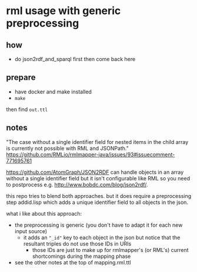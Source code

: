 # rml usage with generic preprocessing

## how

- do json2rdf_and_sparql first then come back here

## prepare
- have docker and make installed
- `make`

then find `out.ttl`


## notes

"The case without a single identifier field for nested items in the child array is currently not possible with RML and JSONPath."
https://github.com/RMLio/rmlmapper-java/issues/93#issuecomment-771695761


https://github.com/AtomGraph/JSON2RDF can handle objects in an array without a single identifier field but it isn't configurable like RML so you need to postprocess e.g. http://www.bobdc.com/blog/json2rdf/.

this repo tries to blend both approaches. but it does require a preprocessing step addid.lisp which adds a unique identifier field to all objects in the json. 

what i like about this approach:
- the preprocessing is generic (you don't have to adapt it for each new input source)
    - it adds an `"_id"` key to each object in the json but notice that the resultant triples do not use those IDs in URIs
        - those IDs are just to make up for rmlmapper's (or RML's) current shortcomings during the mapping phase
- see the other notes at the top of mapping.rml.ttl



